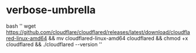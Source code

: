 # verbose-umbrella

bash 
''
wget https://github.com/cloudflare/cloudflared/releases/latest/download/cloudflared-linux-amd64 && mv cloudflared-linux-amd64 cloudflared && chmod +x cloudflared && ./cloudflared --version
''
